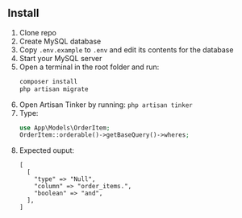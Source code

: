 ## Install

1) Clone repo
2) Create MySQL database
3) Copy `.env.example` to `.env` and edit its contents for the database
4) Start your MySQL server
5) Open a terminal in the root folder and run:
   ```sh
   composer install
   php artisan migrate
   ```
6) Open Artisan Tinker by running: `php artisan tinker`
7) Type:
   ```php
   use App\Models\OrderItem;
   OrderItem::orderable()->getBaseQuery()->wheres;
   ```
8) Expected ouput:
   ```
   [
     [
       "type" => "Null",
       "column" => "order_items.",
       "boolean" => "and",
     ],
   ]
   ```
